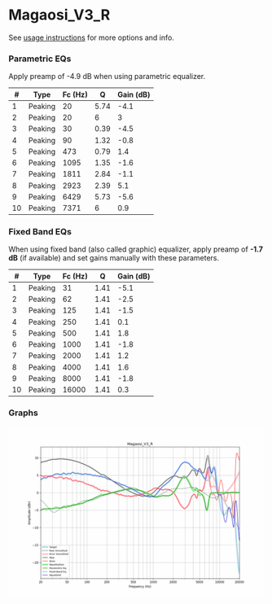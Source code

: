 # Magaosi_V3_R
See [usage instructions](https://github.com/jaakkopasanen/AutoEq#usage) for more options and info.

### Parametric EQs
Apply preamp of -4.9 dB when using parametric equalizer.

|   # | Type    |   Fc (Hz) |    Q |   Gain (dB) |
|-----|---------|-----------|------|-------------|
|   1 | Peaking |        20 | 5.74 |        -4.1 |
|   2 | Peaking |        20 | 6    |         3   |
|   3 | Peaking |        30 | 0.39 |        -4.5 |
|   4 | Peaking |        90 | 1.32 |        -0.8 |
|   5 | Peaking |       473 | 0.79 |         1.4 |
|   6 | Peaking |      1095 | 1.35 |        -1.6 |
|   7 | Peaking |      1811 | 2.84 |        -1.1 |
|   8 | Peaking |      2923 | 2.39 |         5.1 |
|   9 | Peaking |      6429 | 5.73 |        -5.6 |
|  10 | Peaking |      7371 | 6    |         0.9 |

### Fixed Band EQs
When using fixed band (also called graphic) equalizer, apply preamp of **-1.7 dB** (if available) and set gains manually with these parameters.

|   # | Type    |   Fc (Hz) |    Q |   Gain (dB) |
|-----|---------|-----------|------|-------------|
|   1 | Peaking |        31 | 1.41 |        -5.1 |
|   2 | Peaking |        62 | 1.41 |        -2.5 |
|   3 | Peaking |       125 | 1.41 |        -1.5 |
|   4 | Peaking |       250 | 1.41 |         0.1 |
|   5 | Peaking |       500 | 1.41 |         1.8 |
|   6 | Peaking |      1000 | 1.41 |        -1.8 |
|   7 | Peaking |      2000 | 1.41 |         1.2 |
|   8 | Peaking |      4000 | 1.41 |         1.6 |
|   9 | Peaking |      8000 | 1.41 |        -1.8 |
|  10 | Peaking |     16000 | 1.41 |         0.3 |

### Graphs
![](./Magaosi_V3_R.png)
